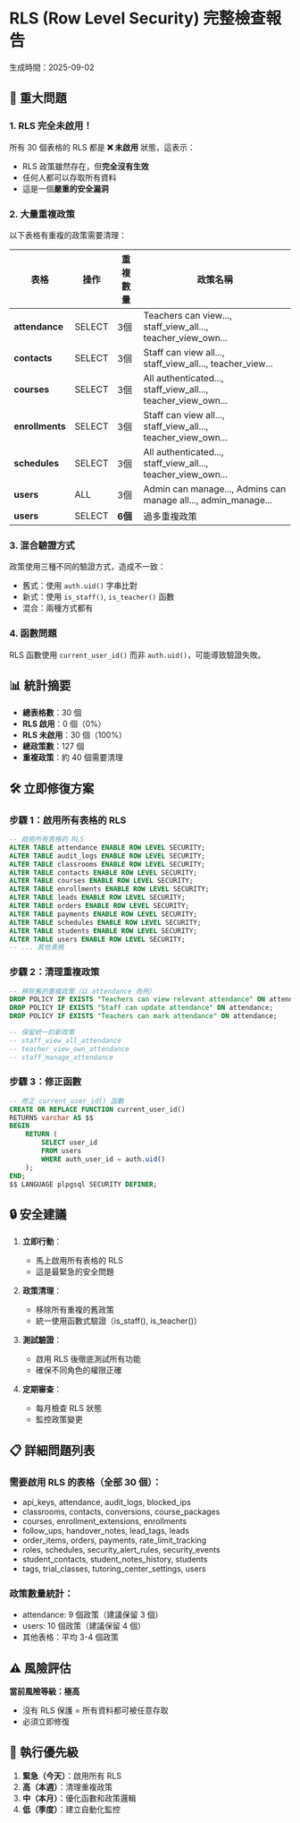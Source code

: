 # RLS (Row Level Security) 完整檢查報告
生成時間：2025-09-02

## 🔴 重大問題

### 1. **RLS 完全未啟用！**
所有 30 個表格的 RLS 都是 **❌ 未啟用** 狀態，這表示：
- RLS 政策雖然存在，但**完全沒有生效**
- 任何人都可以存取所有資料
- 這是一個**嚴重的安全漏洞**

### 2. **大量重複政策**
以下表格有重複的政策需要清理：

| 表格 | 操作 | 重複數量 | 政策名稱 |
|------|------|----------|----------|
| **attendance** | SELECT | 3個 | Teachers can view..., staff_view_all..., teacher_view_own... |
| **contacts** | SELECT | 3個 | Staff can view all..., staff_view_all..., teacher_view... |
| **courses** | SELECT | 3個 | All authenticated..., staff_view_all..., teacher_view_own... |
| **enrollments** | SELECT | 3個 | Staff can view all..., staff_view_all..., teacher_view_own... |
| **schedules** | SELECT | 3個 | All authenticated..., staff_view_all..., teacher_view_own... |
| **users** | ALL | 3個 | Admin can manage..., Admins can manage all..., admin_manage... |
| **users** | SELECT | **6個** | 過多重複政策 |

### 3. **混合驗證方式**
政策使用三種不同的驗證方式，造成不一致：
- 舊式：使用 `auth.uid()` 字串比對
- 新式：使用 `is_staff()`, `is_teacher()` 函數
- 混合：兩種方式都有

### 4. **函數問題**
RLS 函數使用 `current_user_id()` 而非 `auth.uid()`，可能導致驗證失敗。

## 📊 統計摘要

- **總表格數**：30 個
- **RLS 啟用**：0 個（0%）
- **RLS 未啟用**：30 個（100%）
- **總政策數**：127 個
- **重複政策**：約 40 個需要清理

## 🛠️ 立即修復方案

### 步驟 1：啟用所有表格的 RLS
```sql
-- 啟用所有表格的 RLS
ALTER TABLE attendance ENABLE ROW LEVEL SECURITY;
ALTER TABLE audit_logs ENABLE ROW LEVEL SECURITY;
ALTER TABLE classrooms ENABLE ROW LEVEL SECURITY;
ALTER TABLE contacts ENABLE ROW LEVEL SECURITY;
ALTER TABLE courses ENABLE ROW LEVEL SECURITY;
ALTER TABLE enrollments ENABLE ROW LEVEL SECURITY;
ALTER TABLE leads ENABLE ROW LEVEL SECURITY;
ALTER TABLE orders ENABLE ROW LEVEL SECURITY;
ALTER TABLE payments ENABLE ROW LEVEL SECURITY;
ALTER TABLE schedules ENABLE ROW LEVEL SECURITY;
ALTER TABLE students ENABLE ROW LEVEL SECURITY;
ALTER TABLE users ENABLE ROW LEVEL SECURITY;
-- ... 其他表格
```

### 步驟 2：清理重複政策
```sql
-- 移除舊的重複政策（以 attendance 為例）
DROP POLICY IF EXISTS "Teachers can view relevant attendance" ON attendance;
DROP POLICY IF EXISTS "Staff can update attendance" ON attendance;
DROP POLICY IF EXISTS "Teachers can mark attendance" ON attendance;

-- 保留統一的新政策
-- staff_view_all_attendance
-- teacher_view_own_attendance
-- staff_manage_attendance
```

### 步驟 3：修正函數
```sql
-- 修正 current_user_id() 函數
CREATE OR REPLACE FUNCTION current_user_id()
RETURNS varchar AS $$
BEGIN
    RETURN (
        SELECT user_id 
        FROM users 
        WHERE auth_user_id = auth.uid()
    );
END;
$$ LANGUAGE plpgsql SECURITY DEFINER;
```

## 🔒 安全建議

1. **立即行動**：
   - 馬上啟用所有表格的 RLS
   - 這是最緊急的安全問題

2. **政策清理**：
   - 移除所有重複的舊政策
   - 統一使用函數式驗證（is_staff(), is_teacher()）

3. **測試驗證**：
   - 啟用 RLS 後徹底測試所有功能
   - 確保不同角色的權限正確

4. **定期審查**：
   - 每月檢查 RLS 狀態
   - 監控政策變更

## 📋 詳細問題列表

### 需要啟用 RLS 的表格（全部 30 個）：
- api_keys, attendance, audit_logs, blocked_ips
- classrooms, contacts, conversions, course_packages
- courses, enrollment_extensions, enrollments
- follow_ups, handover_notes, lead_tags, leads
- order_items, orders, payments, rate_limit_tracking
- roles, schedules, security_alert_rules, security_events
- student_contacts, student_notes_history, students
- tags, trial_classes, tutoring_center_settings, users

### 政策數量統計：
- attendance: 9 個政策（建議保留 3 個）
- users: 10 個政策（建議保留 4 個）
- 其他表格：平均 3-4 個政策

## ⚠️ 風險評估

**當前風險等級：極高**
- 沒有 RLS 保護 = 所有資料都可被任意存取
- 必須立即修復

## 📝 執行優先級

1. **緊急（今天）**：啟用所有 RLS
2. **高（本週）**：清理重複政策
3. **中（本月）**：優化函數和政策邏輯
4. **低（季度）**：建立自動化監控